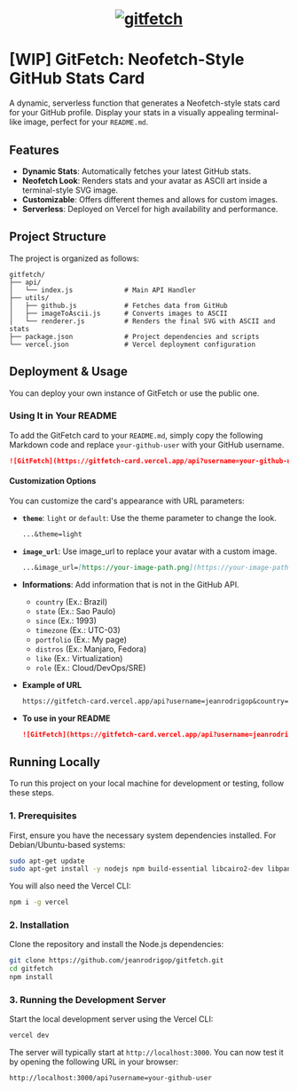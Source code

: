 <h1 align="center">
  <a href="https://gitfetch-flax.vercel.app/api?username=jeanrodrigop" target="_blank">
    <img 
      alt="gitfetch" 
      title="gitfetch" 
      src="https://gitfetch-flax.vercel.app/api?username=jeanrodrigop" 
    />
  </a>
</h1>

# [WIP] GitFetch: Neofetch-Style GitHub Stats Card

A dynamic, serverless function that generates a Neofetch-style stats card for your GitHub profile. Display your stats in a visually appealing terminal-like image, perfect for your `README.md`.

## Features

  - **Dynamic Stats**: Automatically fetches your latest GitHub stats.
  - **Neofetch Look**: Renders stats and your avatar as ASCII art inside a terminal-style SVG image.
  - **Customizable**: Offers different themes and allows for custom images.
  - **Serverless**: Deployed on Vercel for high availability and performance.

## Project Structure

The project is organized as follows:

```
gitfetch/
├── api/
│   └── index.js             # Main API Handler
├── utils/
│   ├── github.js            # Fetches data from GitHub
│   ├── imageToAscii.js      # Converts images to ASCII
│   └── renderer.js          # Renders the final SVG with ASCII and stats
├── package.json             # Project dependencies and scripts
└── vercel.json              # Vercel deployment configuration
```

## Deployment & Usage

You can deploy your own instance of GitFetch or use the public one.

### Using It in Your README

To add the GitFetch card to your `README.md`, simply copy the following Markdown code and replace `your-github-user` with your GitHub username.

```markdown
![GitFetch](https://gitfetch-card.vercel.app/api?username=your-github-user)
```

#### Customization Options

You can customize the card's appearance with URL parameters:

  * **`theme`**: `light` or `default`: Use the theme parameter to change the look.
  
      ```markdown
      ...&theme=light
      ```
  * **`image_url`**: Use image_url to replace your avatar with a custom image.
  
      ```markdown
      ...&image_url=[https://your-image-path.png](https://your-image-path.png)
      ```
  * **Informations**: Add information that is not in the GitHub API.
  
    * `country` (Ex.: Brazil)
    * `state` (Ex.: Sao Paulo)
    * `since` (Ex.: 1993)
    * `timezone` (Ex.: UTC-03)
    * `portfolio` (Ex.: My page)
    * `distros` (Ex.: Manjaro, Fedora)
    * `like` (Ex.: Virtualization)
    * `role` (Ex.: Cloud/DevOps/SRE)

  * **Example of URL**

    ```markdown
    https://gitfetch-card.vercel.app/api?username=jeanrodrigop&country=Brazil&state=Sao%20Paulo&since=1993&timezone=UTC-03&portfolio=Github&distros=Manjaro,%20Fedora&like=Virtualization&role=Cloud/DevOps/SRE
    ``` 
  * **To use in your README**

    ```markdown
    ![GitFetch](https://gitfetch-card.vercel.app/api?username=jeanrodrigop&country=Brazil&state=Sao%20Paulo&since=1993&timezone=UTC-03&portfolio=Github&distros=Manjaro,%20Fedora&like=Virtualization&role=Cloud/DevOps/SRE)
    ```

## Running Locally

To run this project on your local machine for development or testing, follow these steps.

### 1\. Prerequisites

First, ensure you have the necessary system dependencies installed. For Debian/Ubuntu-based systems:

```bash
sudo apt-get update
sudo apt-get install -y nodejs npm build-essential libcairo2-dev libpango1.0-dev libjpeg-dev libgif-dev librsvg2-dev
```

You will also need the Vercel CLI:

```bash
npm i -g vercel
```

### 2\. Installation

Clone the repository and install the Node.js dependencies:

```bash
git clone https://github.com/jeanrodrigop/gitfetch.git
cd gitfetch
npm install
```

### 3\. Running the Development Server

Start the local development server using the Vercel CLI:

```bash
vercel dev
```

The server will typically start at `http://localhost:3000`. You can now test it by opening the following URL in your browser:

`http://localhost:3000/api?username=your-github-user`
#
<!-- ## Contributing

Contributions are welcome\! If you have ideas for new features, themes, or improvements, feel free to open an issue or submit a pull request. -->

